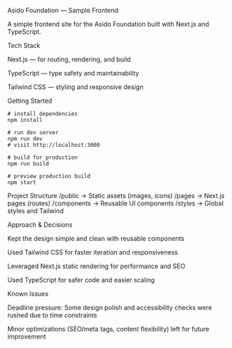 Asido Foundation — Sample Frontend

A simple frontend site for the Asido Foundation built with Next.js and TypeScript.

Tech Stack

Next.js — for routing, rendering, and build

TypeScript — type safety and maintainability

Tailwind CSS — styling and responsive design

Getting Started
```
# install dependencies
npm install

# run dev server
npm run dev
# visit http://localhost:3000

# build for production
npm run build

# preview production build
npm start

```

Project Structure
/public         → Static assets (images, icons)
/pages          → Next.js pages (routes)
/components     → Reusable UI components
/styles         → Global styles and Tailwind

Approach & Decisions

Kept the design simple and clean with reusable components

Used Tailwind CSS for faster iteration and responsiveness

Leveraged Next.js static rendering for performance and SEO

Used TypeScript for safer code and easier scaling

Known Issues

Deadline pressure: Some design polish and accessibility checks were rushed due to time constraints

Minor optimizations (SEO/meta tags, content flexibility) left for future improvement

